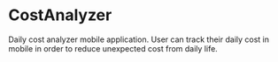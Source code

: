 CostAnalyzer
============

Daily cost analyzer mobile application. User can track their daily cost in mobile in order to reduce unexpected cost from daily life.
